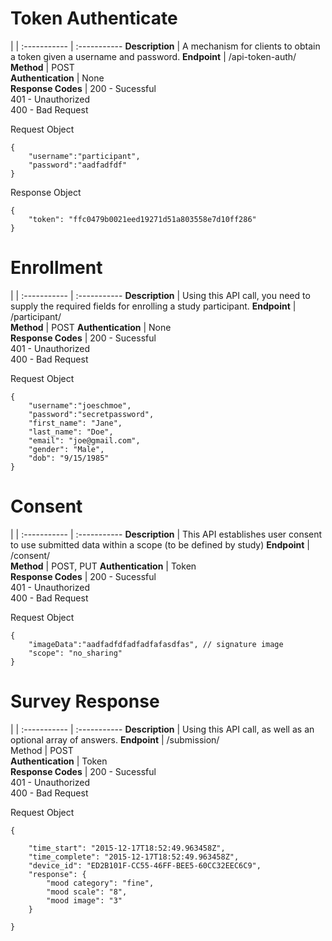 
# Token Authenticate

|  | 
:----------- | :----------- 
__Description__         | A mechanism for clients to obtain a token given a username and password.
__Endpoint__         | /api-token-auth/
__Method__        | POST  
__Authentication__         | None       
__Response Codes__         | 200 - Sucessful<br/>401 - Unauthorized <br/>400 - Bad Request        

Request Object
```
{   
    "username":"participant",
    "password":"aadfadfdf"
}
```

Response Object
```
{
    "token": "ffc0479b0021eed19271d51a803558e7d10ff286"
}
```


# Enrollment

 |  | 
:----------- | :----------- 
__Description__         | Using this API call, you need to supply the required fields for enrolling a study participant.
__Endpoint__         | /participant/       
__Method__         | POST
__Authentication__         | None  
__Response Codes__         | 200 - Sucessful<br/>401 - Unauthorized <br/>400 - Bad Request        

Request Object
```
{   
    "username":"joeschmoe",
    "password":"secretpassword",
    "first_name": "Jane",
    "last_name": "Doe",
    "email": "joe@gmail.com",
    "gender": "Male",
    "dob": "9/15/1985"
}

```



# Consent

|  | 
:----------- | :----------- 
__Description__         | This API establishes user consent to use submitted data within a scope (to be defined by study)
__Endpoint__         | /consent/   
__Method__         | POST, PUT 
__Authentication__         | Token          
__Response Codes__         | 200 - Sucessful<br/>401 - Unauthorized <br/>400 - Bad Request

Request Object
```
{   
    "imageData":"aadfadfdfadfadfafasdfas", // signature image
    "scope": "no_sharing"
}
```



# Survey Response

|  | 
:----------- | :----------- 
__Description__         | Using this API call, as well as an optional array of answers.
__Endpoint__         | /submission/  
Method         | POST       
__Authentication__         | Token        
__Response Codes__         | 200 - Sucessful<br/>401 - Unauthorized <br/>400 - Bad Request


Request Object
```
{   

    "time_start": "2015-12-17T18:52:49.963458Z",
    "time_complete": "2015-12-17T18:52:49.963458Z",
    "device_id": "ED2B101F-CC55-46FF-BEE5-60CC32EEC6C9",
    "response": {
    	"mood category": "fine",
        "mood scale": "8",
        "mood image": "3"
	}
 
}
```


